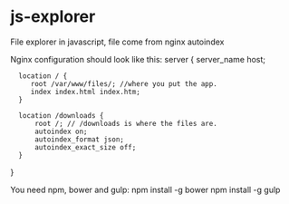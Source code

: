 # js-explorer
File explorer in javascript, file come from nginx autoindex

Nginx configuration should look like this:
  server {
      server_name  host;

      location / {
         root /var/www/files/; //where you put the app.
         index index.html index.htm;
      }

      location /downloads {
          root /; // /downloads is where the files are.
          autoindex on;
          autoindex_format json;
          autoindex_exact_size off;
      }
  }

You need npm, bower and gulp:
npm install -g bower
npm install -g gulp
